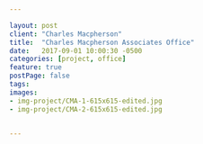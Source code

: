 ```yaml
---

layout: post
client: "Charles Macpherson"
title:  "Charles Macpherson Associates Office"
date:   2017-09-01 10:00:30 -0500
categories: [project, office]
feature: true
postPage: false
tags:
images: 
- img-project/CMA-1-615x615-edited.jpg
- img-project/CMA-2-615x615-edited.jpg


---
```



